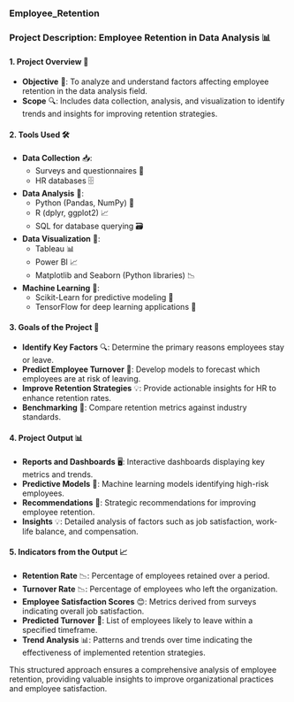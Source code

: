 ### Employee_Retention

### Project Description: Employee Retention in Data Analysis 📊

#### 1. **Project Overview** 🏢
   - **Objective** 🎯: To analyze and understand factors affecting employee retention in the data analysis field.
   - **Scope** 🔍: Includes data collection, analysis, and visualization to identify trends and insights for improving retention strategies.

#### 2. **Tools Used** 🛠️
   - **Data Collection** 📥: 
     - Surveys and questionnaires 📝
     - HR databases 🗄️
   - **Data Analysis** 🧮:
     - Python (Pandas, NumPy) 🐍
     - R (dplyr, ggplot2) 📈
     - SQL for database querying 🗃️
   - **Data Visualization** 🎨:
     - Tableau 📊
     - Power BI 📈
     - Matplotlib and Seaborn (Python libraries) 📉
   - **Machine Learning** 🤖:
     - Scikit-Learn for predictive modeling 🧠
     - TensorFlow for deep learning applications 🧬

#### 3. **Goals of the Project** 🎯
   - **Identify Key Factors** 🔍: Determine the primary reasons employees stay or leave.
   - **Predict Employee Turnover** 🔮: Develop models to forecast which employees are at risk of leaving.
   - **Improve Retention Strategies** 💡: Provide actionable insights for HR to enhance retention rates.
   - **Benchmarking** 📏: Compare retention metrics against industry standards.

#### 4. **Project Output** 📊
   - **Reports and Dashboards** 🖥️: Interactive dashboards displaying key metrics and trends.
   - **Predictive Models** 🤖: Machine learning models identifying high-risk employees.
   - **Recommendations** 📑: Strategic recommendations for improving employee retention.
   - **Insights** 💡: Detailed analysis of factors such as job satisfaction, work-life balance, and compensation.

#### 5. **Indicators from the Output** 📈
   - **Retention Rate** 📉: Percentage of employees retained over a period.
   - **Turnover Rate** 📉: Percentage of employees who left the organization.
   - **Employee Satisfaction Scores** 😊: Metrics derived from surveys indicating overall job satisfaction.
   - **Predicted Turnover** 🔮: List of employees likely to leave within a specified timeframe.
   - **Trend Analysis** 📊: Patterns and trends over time indicating the effectiveness of implemented retention strategies.

This structured approach ensures a comprehensive analysis of employee retention, providing valuable insights to improve organizational practices and employee satisfaction.
